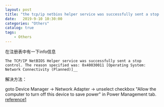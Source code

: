 ```yaml
---                
layout: post                
title: "the tcp/ip netbios helper service was successfully sent a stop control"                
date:   2019-9-10 10:30:00                 
categories: "Others"                
catalog: true                
tags:                 
    - Others                
---      
```


在注册表中有一下info信息

    The TCP/IP NetBIOS Helper service was successfully sent a stop control. The reason specified was: 0x40030011 [Operating System: Network Connectivity (Planned)]__

解决方法：

goto Device Manager -> Network Adapter -> unselect checkbox "Allow the computer to turn off this device to save power" in Power Management tab.
[reference1](https://answers.microsoft.com/en-us/windows/forum/windows_7-networking/network-randomly-drops-the-tcpip-netbios-helper/a5e0a261-8344-45b2-af3a-75a45332a2ed)